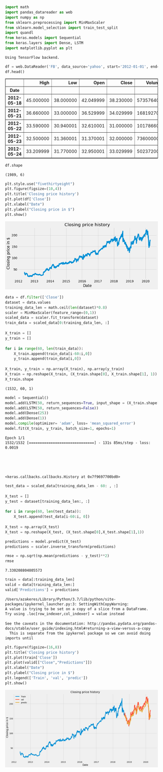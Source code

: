 ```python
import math
import pandas_datareader as web
import numpy as np 
from sklearn.preprocessing import MinMaxScaler
from sklearn.model_selection import train_test_split
import quandl
from keras.models import Sequential 
from keras.layers import Dense, LSTM
import matplotlib.pyplot as plt
```

    Using TensorFlow backend.



```python
df = web.DataReader('FB', data_source='yahoo', start='2012-01-01', end='2020-04-15')
df.head()
```




<div>
<table border="1" class="dataframe">
  <thead>
    <tr style="text-align: right;">
      <th></th>
      <th>High</th>
      <th>Low</th>
      <th>Open</th>
      <th>Close</th>
      <th>Volume</th>
      <th>Adj Close</th>
    </tr>
    <tr>
      <th>Date</th>
      <th></th>
      <th></th>
      <th></th>
      <th></th>
      <th></th>
      <th></th>
    </tr>
  </thead>
  <tbody>
    <tr>
      <th>2012-05-18</th>
      <td>45.000000</td>
      <td>38.000000</td>
      <td>42.049999</td>
      <td>38.230000</td>
      <td>573576400</td>
      <td>38.230000</td>
    </tr>
    <tr>
      <th>2012-05-21</th>
      <td>36.660000</td>
      <td>33.000000</td>
      <td>36.529999</td>
      <td>34.029999</td>
      <td>168192700</td>
      <td>34.029999</td>
    </tr>
    <tr>
      <th>2012-05-22</th>
      <td>33.590000</td>
      <td>30.940001</td>
      <td>32.610001</td>
      <td>31.000000</td>
      <td>101786600</td>
      <td>31.000000</td>
    </tr>
    <tr>
      <th>2012-05-23</th>
      <td>32.500000</td>
      <td>31.360001</td>
      <td>31.370001</td>
      <td>32.000000</td>
      <td>73600000</td>
      <td>32.000000</td>
    </tr>
    <tr>
      <th>2012-05-24</th>
      <td>33.209999</td>
      <td>31.770000</td>
      <td>32.950001</td>
      <td>33.029999</td>
      <td>50237200</td>
      <td>33.029999</td>
    </tr>
  </tbody>
</table>
</div>




```python
df.shape
```




    (1989, 6)




```python
plt.style.use("fivethirtyeight")
plt.figure(figsize=(10,4))
plt.title('Closing price history')
plt.plot(df['Close'])
plt.xlabel("Date")
plt.ylabel("Closing price in $")
plt.show()
```


![png](output_3_0.png)



```python
data = df.filter(['Close'])
dataset = data.values
training_data_len = math.ceil(len(dataset)*0.8)
scaler = MinMaxScaler(feature_range=(0,1))
scaled_data = scaler.fit_transform(dataset)
train_data = scaled_data[0:training_data_len, :]

X_train = []
y_train = []

for i in range(60, len(train_data)):
    X_train.append(train_data[i-60:i,0])
    y_train.append(train_data[i,0])
    
X_train, y_train = np.array(X_train), np.array(y_train)
X_train = np.reshape(X_train, (X_train.shape[0], X_train.shape[1], 1))
X_train.shape
```




    (1532, 60, 1)




```python
model = Sequential()
model.add(LSTM(50, return_sequences=True, input_shape = (X_train.shape[1], 1)))
model.add(LSTM(50, return_sequences=False))
model.add(Dense(25))
model.add(Dense(1))
model.compile(optimizer= 'adam', loss= 'mean_squared_error')
model.fit(X_train, y_train, batch_size=1, epochs=1)
```

    Epoch 1/1
    1532/1532 [==============================] - 131s 85ms/step - loss: 0.0019





    <keras.callbacks.callbacks.History at 0x7f9697700bd0>




```python
test_data = scaled_data[training_data_len - 60: , :]

X_test = []
y_test = dataset[training_data_len:, :]

for i in range(60, len(test_data)):
    X_test.append(test_data[i-60:i, 0])

X_test = np.array(X_test)
X_test = np.reshape(X_test, (X_test.shape[0],X_test.shape[1],1))
```


```python
predictions = model.predict(X_test)
predictions = scaler.inverse_transform(predictions)
```


```python
rmse = np.sqrt(np.mean(predictions - y_test)**2)
rmse
```




    7.330208804805573




```python
train = data[:training_data_len]
valid = data[training_data_len:]
valid['Predictions'] = predictions

```

    /Users/azakeres/Library/Python/3.7/lib/python/site-packages/ipykernel_launcher.py:3: SettingWithCopyWarning: 
    A value is trying to be set on a copy of a slice from a DataFrame.
    Try using .loc[row_indexer,col_indexer] = value instead
    
    See the caveats in the documentation: http://pandas.pydata.org/pandas-docs/stable/user_guide/indexing.html#returning-a-view-versus-a-copy
      This is separate from the ipykernel package so we can avoid doing imports until



```python
plt.figure(figsize=(16,8))
plt.title('Closing price history')
plt.plot(train['Close'])
plt.plot(valid[["Close","Predictions"]])
plt.xlabel("Date")
plt.ylabel("Closing price in $")
plt.legend(['Train', 'val', 'predic'])
plt.show()
```


![png](output_10_0.png)



```python

```
